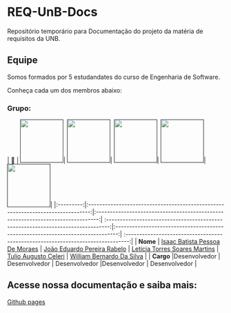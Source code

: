 # REQ-UnB-Docs

Repositório temporário para Documentação do projeto da matéria de requisitos da UNB.

## Equipe

Somos formados por 5 estudandates do curso de Engenharia de Software.

Conheça cada um dos membros abaixo:

### Grupo:

| **📸**    | [<img src="https://avatars.githubusercontent.com/u/118384776?v=4" width=100>]()| [<img src="https://avatars.githubusercontent.com/u/88348513?v=4"  width=100>]()| [<img src="https://avatars.githubusercontent.com/u/86434947?v=4"  width=100>]()|
[<img src="https://avatars.githubusercontent.com/u/122989234?v=4" width=100>]()|
[<img src="https://avatars.githubusercontent.com/u/124713089?v=4" width=100>]()|
|:---------:|:-------------------------------------------------------------------------------:|:-------------------------------------------------------------------------------:|
:-------------------------------------------------------------------------------:|:-------------------------------------------------------------------------------:|
:-------------------------------------------------------------------------------:|
| **Nome**  | [Isaac Batista Pessoa De Moraes](https://https://github.com/isaacbatista26) | [João Eduardo Pereira Rabelo](https://github.com/JoaoEduardoP) | [Letícia Torres Soares Martins](https://github.com/leticiatmartins) | [Tulio Augusto Celeri](https://github.com/TulioCeleri) | [William Bernardo Da Silva](https://github.com/willxbernardo) |
| **Cargo** |Desenvolvedor | Desenvolvedor | Desenvolvedor |Desenvolvedor | Desenvolvedor |

## Acesse nossa documentação e saiba mais: 
[Github pages](https://pi1-2024-1.github.io/PI1-KATIAU-docs/)